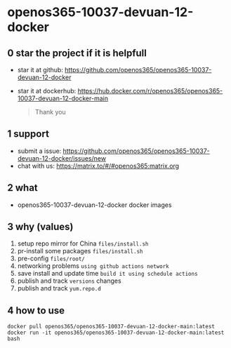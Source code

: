# openos365-10037-devuan-12-docker

## 0 star the project if it is helpfull

* star it at github: https://github.com/openos365/openos365-10037-devuan-12-docker
* star it at dockerhub: https://hub.docker.com/r/openos365/openos365-10037-devuan-12-docker-main

  > Thank you

## 1 support

* submit a issue: https://github.com/openos365/openos365-10037-devuan-12-docker/issues/new
* chat with us: https://matrix.to/#/#openos365:matrix.org

## 2 what

* openos365-10037-devuan-12-docker docker images
  
## 3 why (values)

1. setup repo mirror for China `files/install.sh`
1. pr-install some packages `files/install.sh`
1. pre-config `files/root/`
1. networking problems `using github actions network`
1. save install and update time `build it using schedule actions`
1. publish and track `versions` changes
1. publish and track `yum.repo.d`

## 4 how to use

```
docker pull openos365/openos365-10037-devuan-12-docker-main:latest
docker run -it openos365/openos365-10037-devuan-12-docker-main:latest bash
```
